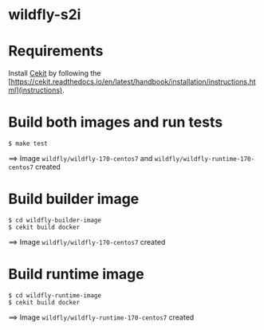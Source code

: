 # wildfly-s2i

Requirements
============

Install [Cekit](https://cekit.io) by following the [https://cekit.readthedocs.io/en/latest/handbook/installation/instructions.html](instructions).

Build both images and run tests
===============================

```
$ make test
```
==> Image `wildfly/wildfly-170-centos7` and `wildfly/wildfly-runtime-170-centos7` created

Build builder image
===================

```
$ cd wildfly-builder-image
$ cekit build docker
```
==> Image `wildfly/wildfly-170-centos7` created

Build runtime image
===================

```
$ cd wildfly-runtime-image
$ cekit build docker
````

==> Image `wildfly/wildfly-runtime-170-centos7` created

